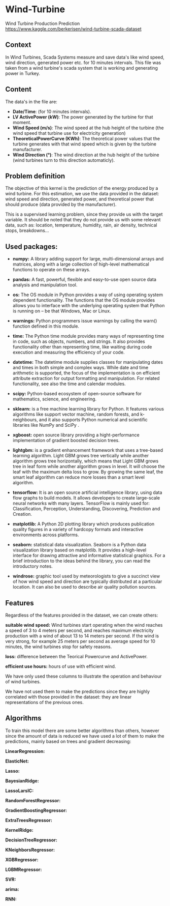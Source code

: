 # Wind-Turbine
Wind Turbine Production Prediction
https://www.kaggle.com/berkerisen/wind-turbine-scada-dataset

## Context

In Wind Turbines, Scada Systems measure and save data's like wind speed, wind direction, 
generated power etc. for 10 minutes intervals. This file was taken from a wind turbine's 
scada system that is working and generating power in Turkey.

## Content

The data's in the file are:

*	**Date/Time**: (for 10 minutes intervals).
*	**LV ActivePower (kW)**: The power generated by the turbine for that moment.
*	**Wind Speed (m/s)**: The wind speed at the hub height of the turbine (the wind speed that turbine use for electricity generation)
*	**TheoreticalPowerCurve (KWh)**: The theoretical power values that the turbine generates with that wind speed which is given by the turbine manufacturer.
*	**Wind Direction (°)**: The wind direction at the hub height of the turbine (wind turbines turn to this direction automaticly).

## Problem definition

The objective of this kernel is the prediction of the energy produced by a wind turbine. For this estimation, we use the data provided in the dataset: wind speed and direction, generated power, and theoretical power that should produce (data provided by the manufacturer).

This is a supervised learning problem, since they provide us with the target variable.
It should be noted that they do not provide us with some relevant data, such as: location, temperature, humidity, rain, air density, technical stops, breakdowns...


## Used packages:

* **numpy:** A library adding support for large, multi-dimensional arrays and matrices, along with a large collection of high-level mathematical functions to operate on these arrays.
* **pandas:** A fast, powerful, flexible and easy-to-use open source data analysis and manipulation tool.
* **os:** The OS module in Python provides a way of using operating system dependent functionality. The functions that the OS module provides allows you to interface with the underlying operating system that Python is running on – be that Windows, Mac or Linux.
* **warnings:** Python programmers issue warnings by calling the warn() function defined in this module. 
* **time:** The Python time module provides many ways of representing time in code, such as objects, numbers, and strings. It also provides functionality other than representing time, like waiting during code execution and measuring the efficiency of your code.
* **datetime:** The datetime module supplies classes for manipulating dates and times in both simple and complex ways. While date and time arithmetic is supported, the focus of the implementation is on efficient attribute extraction for output formatting and manipulation. For related functionality, see also the time and calendar modules.
* **scipy:** Python-based ecosystem of open-source software for mathematics, science, and engineering.
* **sklearn:** is a free machine learning library for Python. It features various algorithms like support vector machine, random forests, and k-neighbours, and it also supports Python numerical and scientific libraries like NumPy and SciPy .
* **xgboost:** open source library providing a hight-performance implementation of gradient boosted decision trees.
* **lightgbm:** is a gradient enhancement framework that uses a tree-based learning algorithm. Light GBM grows tree vertically while another algorithm grows tree horizontally, which means that Light GBM grows tree in leaf form while another algorithm grows in level. It will choose the leaf with the maximum delta loss to grow. By growing the same leaf, the smart leaf algorithm can reduce more losses than a smart level algorithm.
* **tensorflow:** It is an open source artificial intelligence library, using data flow graphs to build models. It allows developers to create large-scale neural networks with many layers. TensorFlow is mainly used for: Classification, Perception, Understanding, Discovering, Prediction and Creation.

* **matplotlib:** A Python 2D plotting library which produces publication quality figures in a variety of hardcopy formats and interactive environments across platforms. 
* **seaborn:** statistical data visualization. Seaborn is a Python data visualization library based on matplotlib. It provides a high-level interface for drawing attractive and informative statistical graphics. For a brief introduction to the ideas behind the library, you can read the introductory notes.
* **windrose:** graphic tool used by meteorologists to give a succinct view of how wind speed and direction are typically distributed at a particular location. It can also be used to describe air quality pollution sources.


## Features
Regardless of the features provided in the dataset, we can create others:

**suitable wind speed:** Wind turbines start operating when the wind reaches a speed of 3 to 4 meters per second, and reaches maximum electricity production with a wind of about 13 to 14 meters per second. If the wind is very strong, for example 25 meters per second as average speed for 10 minutes, the wind turbines stop for safety reasons.

**loss:** difference between the Teorical Powercurve and ActivePower.

**efficient use hours:** hours of use with efficient wind.

We have only used these columns to illustrate the operation and behaviour of wind turbines.

We have not used them to make the predictions since they are highly correlated with those provided in the dataset: they are linear representations of the previous ones.


## Algorithms

To train this model there are some better algorithms than others, however since the amount of data is reduced we have used a lot of them to make the predictions, mainly based on trees and gradient decreasing:

**LinearRegression:**

**ElasticNet:**

**Lasso:**

**BayesianRidge:**

**LassoLarsIC:**

**RandomForestRegressor:**

**GradientBoostingRegressor:**

**ExtraTreesRegressor:**

**KernelRidge:**

**DecisionTreeRegressor:**

**KNeighborsRegressor:**

**XGBRegressor:**

**LGBMRegressor:**

**SVR:**

**arima:**

**RNN:**
